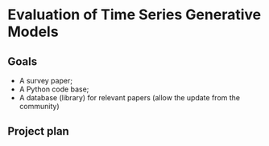 # Evaluation of Time Series Generative Models

## Goals
- A survey paper;
- A Python code base;
- A database (library) for relevant papers (allow the update from the community)

## Project plan 
